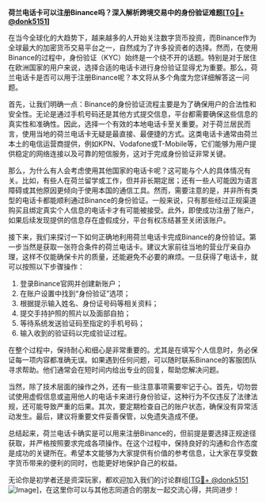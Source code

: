 **荷兰电话卡可以注册Binance吗？深入解析跨境交易中的身份验证难题[[TG💪+ @donk5151](https://t.me/s/donk5151)]**

在当今全球化的大趋势下，越来越多的人开始关注数字货币投资，而Binance作为全球最大的加密货币交易平台之一，自然成为了许多投资者的选择。然而，在使用Binance的过程中，身份验证（KYC）始终是一个绕不开的话题。特别是对于居住在欧洲国家的用户来说，选择合适的电话卡进行身份验证显得尤为重要。那么，荷兰电话卡是否可以用于注册Binance呢？本文将从多个角度为您详细解答这一问题。

首先，让我们明确一点：Binance的身份验证流程主要是为了确保用户的合法性和安全性。无论是通过手机号码还是其他方式提交信息，平台都需要确保这些信息的真实性和准确性。因此，选择一个有效的本地电话卡至关重要。对于荷兰居民而言，使用当地的荷兰电话卡无疑是最直接、最便捷的方式。这类电话卡通常由荷兰本土的电信运营商提供，例如KPN、Vodafone或T-Mobile等，它们能够为用户提供稳定的网络连接以及可靠的短信服务，这对于完成身份验证非常关键。

那么，为什么有人会考虑使用其他国家的电话卡呢？这可能与个人的具体情况有关。比如，有些人在荷兰留学或工作，但并非长期定居；还有一些人可能因为语言障碍或其他原因更倾向于使用本国的通信工具。然而，需要注意的是，并非所有类型的电话卡都能顺利通过Binance的身份验证。一般来说，只有那些经过正规渠道购买且绑定真实个人信息的电话卡才有可能被接受。此外，即使成功注册了账户，如果后续发现提供的信息存在虚假成分，平台有权冻结甚至关闭该账户。

接下来，我们来探讨一下如何正确地利用荷兰电话卡完成Binance的身份验证。第一步当然是获取一张符合条件的荷兰电话卡。建议大家前往当地的营业厅亲自办理，这样不仅能确保卡片的质量，还能避免不必要的麻烦。一旦获得了电话卡，就可以按照以下步骤操作：

1. 登录Binance官网并创建新账户；
2. 在账户设置中找到“身份验证”选项；
3. 根据提示输入姓名、身份证号码等相关资料；
4. 提交手持护照的照片以及面部自拍；
5. 等待系统发送验证码至指定的手机号码；
6. 输入收到的验证码以完成验证过程。

在整个过程中，保持耐心和细心是非常重要的。尤其是在填写个人信息时，务必保证每一项内容都准确无误。如果遇到任何问题，可以随时联系Binance的客服团队寻求帮助。他们通常会在短时间内给出专业的回复，帮助您解决问题。

当然，除了技术层面的操作之外，还有一些注意事项需要牢记于心。首先，切勿尝试使用虚假信息或盗用他人的电话卡来进行身份验证，这种行为不仅违反了法律法规，还可能导致严重的后果。其次，要定期检查自己的账户状态，确保没有异常活动发生。最后，建议将重要文件妥善保管，以免遗失造成不便。

总结起来，荷兰电话卡确实是可以用来注册Binance的，但前提是要选择正规途径获取，并严格按照要求完成各项操作。在这个过程中，保持良好的沟通和合作态度是成功的关键所在。希望本文能够为大家提供有价值的参考信息，让大家在享受数字货币带来的便利的同时，也能更好地保护自己的权益。

无论你是初学者还是资深玩家，都欢迎加入我们的讨论群组[[TG💪+ @donk5151](https://t.me/s/donk5151) ![Image](https://i.postimg.cc/rwNCRYN7/Snipaste-2025-04-30-17-27-05.png)]，在这里你可以与其他志同道合的朋友一起交流心得，共同进步！